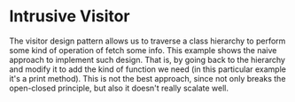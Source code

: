 # Intrusive Visitor
The visitor design pattern allows us to traverse a class hierarchy to perform some kind of
operation of fetch some info. This example shows the naive approach to implement such design. That is,
by going back to the hierarchy and modify it to add the kind of function we need (in this particular
example it's a print method). This is not the best approach, since not only breaks the open-closed
principle, but also it doesn't really scalate well.
